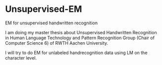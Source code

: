 # Unsupervised-EM
EM for unsupervised handwritten recognition

I am doing my master thesis about Unsupervised Handwritten Recognition in Human Language Technology and Pattern Recognition Group (Chair of Computer Science 6) of RWTH Aachen University.

I will try to do EM for unlabeled handrecognition data using LM on the character level.
